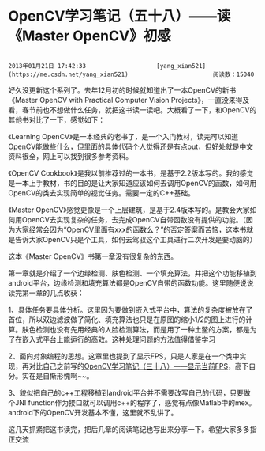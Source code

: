 # OpenCV学习笔记（五十八）——读《Master OpenCV》初感

 																				2013年01月21日 17:42:33 					[yang_xian521](https://me.csdn.net/yang_xian521) 						阅读数：15040 										

 									

好久没更新这个系列了。去年12月初的时候就知道出了一本OpenCV的新书《Master OpenCV with Practical Computer Vision Projects》，一直没来得及看，春节前也不想做什么任务，就把这书读一读吧。大概看了一下，和OpenCV的其他书对比了一下，感觉如下：

《Learning OpenCV》是一本经典的老书了，是一个入门教材，读完可以知道OpenCV能做些什么，但里面的具体代码个人觉得还是有点out，但好处就是中文资料很全，网上可以找到很多参考资料。

《OpenCV Cookbook》是我以前推荐过的一本书，是基于2.2版本写的。我的感觉是一本上手教材，书的目的是让大家知道应该如何去调用OpenCV的函数，如何用OpenCV的类去实现简单的视觉任务。需要一定的C++基础。

《Master  OpenCV》感觉更像是一个上层建筑，是基于2.4版本写的。是教会大家如何用OpenCV去实现复杂的任务，去完成OpenCV自带函数没有提供的功能。（因为大家经常会因为“OpenCV里面有xxx的函数么？”的否定答案而苦恼，这本书就是告诉大家OpenCV只是个工具，如何去驾驭这个工具进行二次开发是要动脑的）

这本《Master OpenCV》书第一章没有很复杂的东西。

第一章就是介绍了一个边缘检测、肤色检测、一个填充算法，并把这个功能移植到android平台，边缘检测和填充算法都是OpenCV自带的函数功能。这里随便说说读完第一章的几点收获：

1、具体任务要具体分析。这里因为要做到嵌入式平台中，算法的复杂度被放在了首位，所以双边滤波做了简化、填充算法也只是在原图的缩小1/2的图上进行的计算。肤色检测也没有先用经典的人脸检测算法，而是用了一种土鳖的方案，都是为了在嵌入式平台上能运行的高效。这种处理问题的方法值得借鉴学习

2、面向对象编程的思想。这章里也提到了显示FPS，只是人家是在一个类中实现，再对比自己之前写的[OpenCV学习笔记（三十八）——显示当前FPS](http://blog.csdn.net/yang_xian521/article/details/7095728)，高下自分。实在是自惭形愧啊~~。

3、貌似把自己的c++工程移植到android平台并不需要改写自己的代码，只要做个JNI function作为接口就可以调用c++的程序了，感觉有点像Matlab中的mex。android下的OpenCV开发基本不懂，这里就不乱讲了。

这几天抓紧把这书读完，把后几章的阅读笔记也写出来分享一下。希望大家多多指正交流